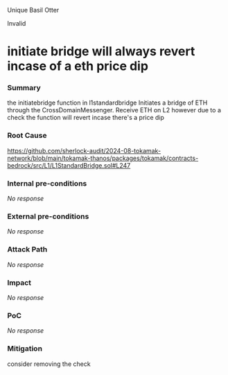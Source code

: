 Unique Basil Otter

Invalid

# initiate bridge will always revert incase of a eth price dip

### Summary

the initiatebridge function in l1standardbridge Initiates a bridge of ETH through the CrossDomainMessenger. Receive ETH on L2
however due to a check the function will revert incase there's a price dip

### Root Cause

https://github.com/sherlock-audit/2024-08-tokamak-network/blob/main/tokamak-thanos/packages/tokamak/contracts-bedrock/src/L1/L1StandardBridge.sol#L247

### Internal pre-conditions

_No response_

### External pre-conditions

_No response_

### Attack Path

_No response_

### Impact

_No response_

### PoC

_No response_

### Mitigation

consider removing the check